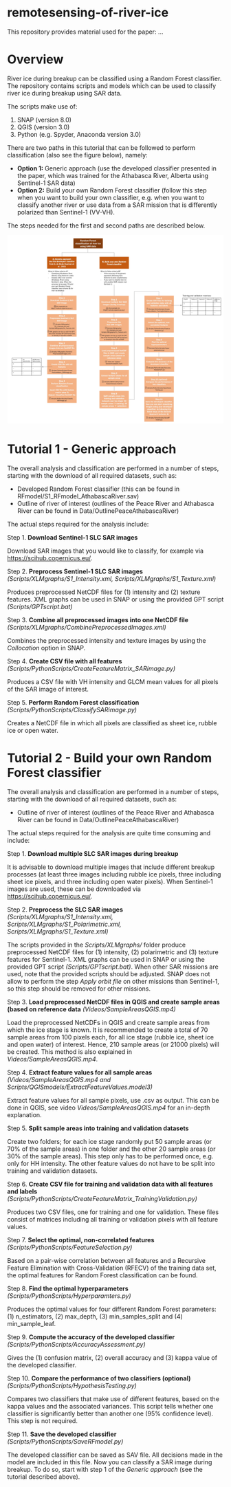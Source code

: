 # remotesensing-of-river-ice

This repository provides material used for the paper: <add a link here> ...

Overview
========

River ice during breakup can be classified using a Random Forest classifier. The repository contains scripts and models which can be used to classify river ice during breakup using SAR data.

The scripts make use of:
  1) SNAP (version 8.0)
  2) QGIS (version 3.0)
  3) Python (e.g. Spyder, Anaconda version 3.0)

There are two paths in this tutorial that can be followed to perform classification (also see the figure below), namely:
- **Option 1:** Generic approach (use the developed classifier presented in the paper, which was trained for the Athabasca River, Alberta using Sentinel-1 SAR data)
- **Option 2:** Build your own Random Forest classifier (follow this step when you want to build your own classifier, e.g. when you want to classify another river or use data from a SAR mission that is differently polarized than Sentinel-1 (VV-VH). 

The steps needed for the first and second paths are described below.

![alt text](https://github.com/SdeRodaHusman/remotesensing-of-river-ice/blob/main/Figures/Roadmap_RemoteSensingofRiverIce.jpg?raw=true)


Tutorial 1 - Generic approach
========

The overall analysis and classification are performed in a number of steps, starting with the download of all required datasets, such as:

* Developed Random Forest classifier (this can be found in RFmodel/S1_RFmodel_AthabascaRiver.sav)
* Outline of river of interest (outlines of the Peace River and Athabasca River can be found in Data/OutlinePeaceAthabascaRiver)

The actual steps required for the analysis include:

Step 1. **Download Sentinel-1 SLC SAR images**

Download SAR images that you would like to classify, for example via https://scihub.copernicus.eu/.

Step 2. **Preprocess Sentinel-1 SLC SAR images** *(Scripts/XLMgraphs/S1_Intensity.xml, Scripts/XLMgraphs/S1_Texture.xml)*

Produces preprocessed NetCDF files for (1) intensity and (2) texture features. XML graphs can be used in SNAP or using the provided GPT script *(Scripts/GPTscript.bat)*

Step 3. **Combine all preprocessed images into one NetCDF file** *(Scripts/XLMgraphs/CombinePreprocessedImages.xml)*

Combines the preprocessed intensity and texture images by using the *Collocation* option in SNAP. 

Step 4. **Create CSV file with all features** *(Scripts/PythonScripts/CreateFeatureMatrix_SARimage.py)*

Produces a CSV file with VH intensity and GLCM mean values for all pixels of the SAR image of interest.

Step 5. **Perform Random Forest classification** *(Scripts/PythonScripts/ClassifySARimage.py)* 

Creates a NetCDF file in which all pixels are classified as sheet ice, rubble ice or open water. 



Tutorial 2 - Build your own Random Forest classifier
========

The overall analysis and classification are performed in a number of steps, starting with the download of all required datasets, such as:

* Outline of river of interest (outlines of the Peace River and Athabasca River can be found in Data/OutlinePeaceAthabascaRiver)

The actual steps required for the analysis are quite time consuming and include:

Step 1. **Download multiple SLC SAR images during breakup**

It is advisable to download multiple images that include different breakup processes (at least three images including rubble ice pixels, three including sheet ice pixels, and three including open water pixels). When Sentinel-1 images are used, these can be downloaded via https://scihub.copernicus.eu/.

Step 2. **Preprocess the SLC SAR images** *(Scripts/XLMgraphs/S1_Intensity.xml, Scripts/XLMgraphs/S1_Polarimetric.xml, Scripts/XLMgraphs/S1_Texture.xml)*

The scripts provided in the *Scripts/XLMgraphs/* folder produce preprocessed NetCDF files for (1) intensity, (2) polarimetric and (3) texture features for Sentinel-1. XML graphs can be used in SNAP or using the provided GPT script *(Scripts/GPTscript.bat)*. When other SAR missions are used, note that the provided scripts should be adjusted. SNAP does not allow to perform the step *Apply orbit file* on other missions than Sentinel-1, so this step should be removed for other missions. 

Step 3. **Load preprocessed NetCDF files in QGIS and create sample areas (based on reference data** *(Videos/SampleAreasQGIS.mp4)*

Load the preprocessed NetCDFs in QGIS and create sample areas from which the ice stage is known. It is recommended to create a total of 70 sample areas from 100 pixels each, 
for all ice stage (rubble ice, sheet ice and open water) of interest. Hence, 210 sample areas (or 21000 pixels) will be created. This method is also explained in *Videos/SampleAreasQGIS.mp4*.

Step 4. **Extract feature values for all sample areas** *(Videos/SampleAreasQGIS.mp4 and Scripts/QGISmodels/ExtractFeatureValues.model3)*

Extract feature values for all sample pixels, use .csv as output. This can be done in QGIS, see video *Videos/SampleAreasQGIS.mp4* for an in-depth explanation.  

Step 5. **Split sample areas into training and validation datasets**

Create two folders; for each ice stage randomly put 50 sample areas (or 70% of the sample areas) in one folder and the other 20 sample areas (or 30% of the sample areas). This step only has to be performed once, e.g. only for HH intensity. The other feature values do not have to be split into training and validation datasets.  

Step 6. **Create CSV file for training and validation data with all features and labels** *(Scripts/PythonScripts/CreateFeatureMatrix_TrainingValidation.py)*

Produces two CSV files, one for training and one for validation. These files consist of matrices including all training or validation pixels with all feature values. 

Step 7. **Select the optimal, non-correlated features** *(Scripts/PythonScripts/FeatureSelection.py)* 

Based on a pair-wise correlation between all features and a Recursive Feature Elimination with Cross-Validation (RFECV) of the training data set, the optimal features for Random Forest classification can be found. 

Step 8. **Find the optimal hyperparameters** *(Scripts/PythonScripts/Hyperparamters.py)* 

Produces the optimal values for four different Random Forest parameters: (1) n_estimators, (2) max_depth, (3) min_samples_split and (4) min_sample_leaf. 


Step 9. **Compute the accuracy of the developed classifier** *(Scripts/PythonScripts/AccuracyAssessment.py)* 

Gives the (1) confusion matrix, (2) overall accuracy and (3) kappa value of the developed classifier.

Step 10. **Compare the performance of two classifiers (optional)** *(Scripts/PythonScripts/HypothesisTesting.py)* 

Compares two classifiers that make use of different features, based on the kappa values and the associated variances. This script tells whether one classifier is significantly better than another one (95% confidence level). This step is not required.

Step 11. **Save the developed classifier** *(Scripts/PythonScripts/SaveRFmodel.py)* 

The developed classifier can be saved as SAV file. All decisions made in the model are included in this file. Now you can classify a SAR image during breakup. To do so, start with step 1 of the *Generic approach* (see the tutorial described above). 
